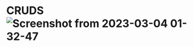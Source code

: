 # CRUDS![Screenshot from 2023-03-04 01-32-47](https://user-images.githubusercontent.com/123551838/222855036-de4533b3-3971-48c4-b9ca-d7cb2ff00d2e.png)
